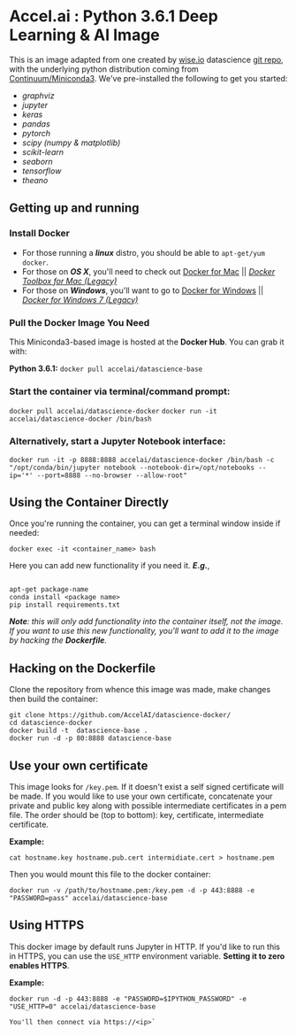 # Accel.ai : Python 3.6.1 Deep Learning & AI  Image

This is an image adapted from one created by [wise.io](http://wise.io) datascience [git repo](https://github.com/wiseio/datascience-docker), with the underlying python distribution coming from [Continuum/Miniconda3](http://continuum.io).  We've pre-installed the following to get you started:

  - _graphviz_ 
  - _jupyter_ 
  - _keras_ 
  - _pandas_ 
  - _pytorch_ 
  - _scipy (numpy & matplotlib)_
  - _scikit-learn_ 
  - _seaborn_ 
  - _tensorflow_ 
  - _theano_ 


## Getting up and running

### Install Docker
- For those running a **_linux_** distro, you should be able to `apt-get/yum docker`. 
- For those on **_OS X_**, you'll need to check out [Docker for Mac](https://www.docker.com/docker-mac) || [*Docker Toolbox for Mac (Legacy)*](https://docs.docker.com/toolbox/toolbox_install_mac/) 
- For those on **_Windows_**, you'll want to go to [Docker for Windows](https://www.docker.com/docker-windows) || [*Docker for Windows 7 (Legacy)*](https://docs.docker.com/toolbox/toolbox_install_windows/)

### Pull the Docker Image You Need

This Miniconda3-based image is hosted at the **Docker Hub**. You can grab it with:

**Python 3.6.1:**    ```docker pull accelai/datascience-base```


### Start the container via terminal/command prompt:

   ```docker pull accelai/datascience-docker```
   ```docker run -it accelai/datascience-docker /bin/bash```
    
### Alternatively, start a Jupyter Notebook interface:

```
docker run -it -p 8888:8888 accelai/datascience-docker /bin/bash -c "/opt/conda/bin/jupyter notebook --notebook-dir=/opt/notebooks --ip='*' --port=8888 --no-browser --allow-root"
```

## Using the Container Directly

Once you're running the container, you can get a terminal window inside if needed:

```docker exec -it <container_name> bash```

Here you can add new functionality if you need it. **_E.g._**, 

```

apt-get package-name
conda install <package name>
pip install requirements.txt

```

_**Note**:  this will only add functionality into the container itself, not the image. If you want to use this new functionality, you'll want to add it to the image by hacking the **Dockerfile**._


## Hacking on the Dockerfile

Clone the repository from whence this image was made, make changes then build the container:

```
git clone https://github.com/AccelAI/datascience-docker/
cd datascience-docker
docker build -t  datascience-base .
docker run -d -p 80:8888 datascience-base
```

## Use your own certificate
This image looks for `/key.pem`. If it doesn't exist a self signed certificate will be made. If you would like to use your own certificate, concatenate your private and public key along with possible intermediate certificates in a pem file. The order should be (top to bottom): key, certificate, intermediate certificate.

**Example:**

```cat hostname.key hostname.pub.cert intermidiate.cert > hostname.pem```

Then you would mount this file to the docker container:

```
docker run -v /path/to/hostname.pem:/key.pem -d -p 443:8888 -e "PASSWORD=pass" accelai/datascience-base
```

## Using HTTPS
This docker image by default runs Jupyter in HTTP.  If you'd like to run this in HTTPS,
you can use the `USE_HTTP` environment variable.  **Setting it to zero enables HTTPS**.

**Example:**

```
docker run -d -p 443:8888 -e "PASSWORD=$IPYTHON_PASSWORD" -e "USE_HTTP=0" accelai/datascience-base

You'll then connect via https://<ip>`
```
